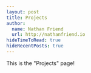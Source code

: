 ```yaml
---
layout: post
title: Projects
author:
  name: Nathan Friend
  url: http://nathanfriend.io
hideTimeToRead: true
hideRecentPosts: true
---
```


This is the "Projects" page!